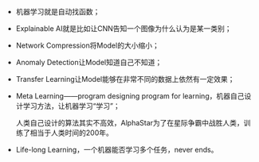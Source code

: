 - 机器学习就是自动找函数；

- Explainable AI就是比如让CNN告知一个图像为什么认为是某一类别；

- Network Compression将Model的大小缩小；

- Anomaly Detection让Model知道自己不知道；

- Transfer Learning让Model能够在非常不同的数据上依然有一定效果；

- Meta Learning——program designing program for learning，机器自己设计学习方法，让机器学习“学习”；

  人类自己设计的算法其实不高效，AlphaStar为了在星际争霸中战胜人类，训练了相当于人类时间的200年。

- Life-long Learning，一个机器能否学习多个任务，never ends。

